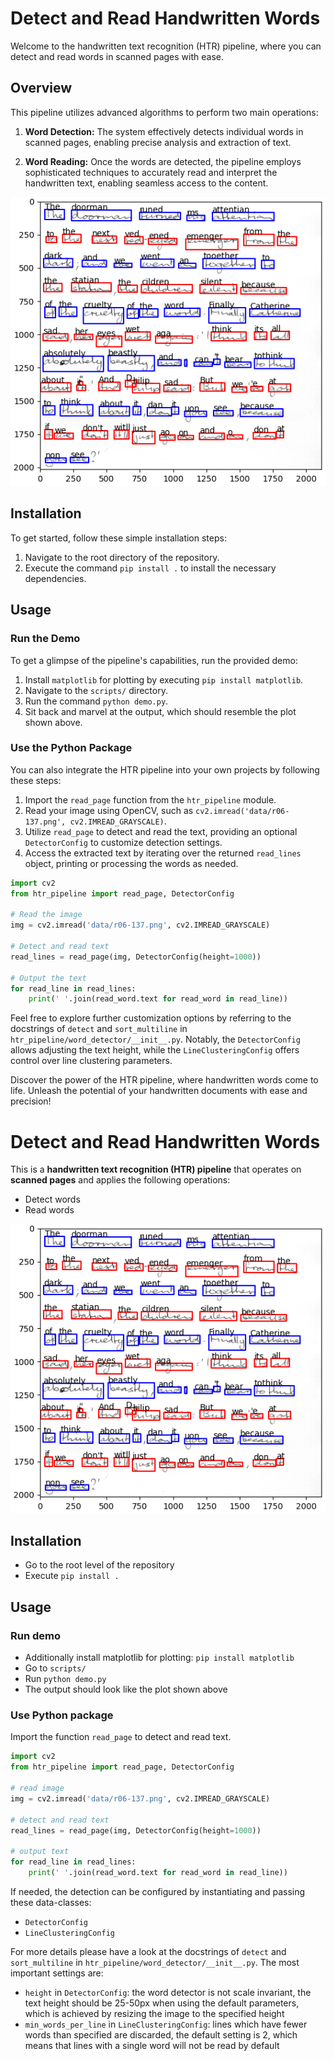 # Detect and Read Handwritten Words

Welcome to the handwritten text recognition (HTR) pipeline, where you can detect and read words in scanned pages with ease.

## Overview

This pipeline utilizes advanced algorithms to perform two main operations:

1. **Word Detection:** The system effectively detects individual words in scanned pages, enabling precise analysis and extraction of text.

2. **Word Reading:** Once the words are detected, the pipeline employs sophisticated techniques to accurately read and interpret the handwritten text, enabling seamless access to the content.

![example](./doc/example.png)

## Installation

To get started, follow these simple installation steps:

1. Navigate to the root directory of the repository.
2. Execute the command `pip install .` to install the necessary dependencies.

## Usage

### Run the Demo

To get a glimpse of the pipeline's capabilities, run the provided demo:

1. Install `matplotlib` for plotting by executing `pip install matplotlib`.
2. Navigate to the `scripts/` directory.
3. Run the command `python demo.py`.
4. Sit back and marvel at the output, which should resemble the plot shown above.

### Use the Python Package

You can also integrate the HTR pipeline into your own projects by following these steps:

1. Import the `read_page` function from the `htr_pipeline` module.
2. Read your image using OpenCV, such as `cv2.imread('data/r06-137.png', cv2.IMREAD_GRAYSCALE)`.
3. Utilize `read_page` to detect and read the text, providing an optional `DetectorConfig` to customize detection settings.
4. Access the extracted text by iterating over the returned `read_lines` object, printing or processing the words as needed.

```python
import cv2
from htr_pipeline import read_page, DetectorConfig

# Read the image
img = cv2.imread('data/r06-137.png', cv2.IMREAD_GRAYSCALE)

# Detect and read text
read_lines = read_page(img, DetectorConfig(height=1000))

# Output the text
for read_line in read_lines:
    print(' '.join(read_word.text for read_word in read_line))
```

Feel free to explore further customization options by referring to the docstrings of `detect` and `sort_multiline` in `htr_pipeline/word_detector/__init__.py`. Notably, the `DetectorConfig` allows adjusting the text height, while the `LineClusteringConfig` offers control over line clustering parameters.

Discover the power of the HTR pipeline, where handwritten words come to life. Unleash the potential of your handwritten documents with ease and precision!


# Detect and Read Handwritten Words

This is a **handwritten text recognition (HTR) pipeline** that operates on **scanned pages** and applies the following
operations:

* Detect words
* Read words

![example](./doc/example.png)


## Installation

* Go to the root level of the repository
* Execute `pip install .`

## Usage

### Run demo

* Additionally install matplotlib for plotting: `pip install matplotlib`
* Go to `scripts/`
* Run `python demo.py`
* The output should look like the plot shown above

### Use Python package

Import the function `read_page` to detect and read text.

````python
import cv2
from htr_pipeline import read_page, DetectorConfig

# read image
img = cv2.imread('data/r06-137.png', cv2.IMREAD_GRAYSCALE)

# detect and read text
read_lines = read_page(img, DetectorConfig(height=1000))

# output text
for read_line in read_lines:
    print(' '.join(read_word.text for read_word in read_line))
````

If needed, the detection can be configured by instantiating and passing these data-classes:

* `DetectorConfig`
* `LineClusteringConfig`

For more details please have a look at the docstrings of `detect` and `sort_multiline`
in `htr_pipeline/word_detector/__init__.py`. The most important settings are:

* `height` in `DetectorConfig`: the word detector is not scale invariant, the text height should be 25-50px when using
  the default parameters, which is achieved by resizing the image to the specified height
* `min_words_per_line` in `LineClusteringConfig`: lines which have fewer words than specified are discarded, the default
  setting is 2, which means that lines with a single word will not be read by default
